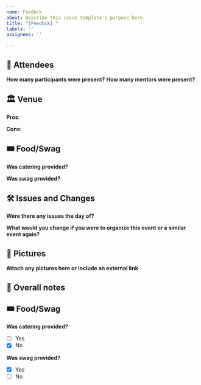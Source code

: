 ```yaml
---
name: Feedbck
about: Describe this issue template's purpose here.
title: "[Feedbck] "
labels: ''
assignees: ''

---
```


## 👥  Attendees 
**How many participants were present?**
**How many mentors were present?**

## 🏛  Venue 
**Pros**:

**Cons**:

## 🎟 Food/Swag 
**Was catering provided?**

**Was swag provided?**


## 🛠  Issues and Changes 

**Were there any issues the day of?**

**What would you change if you were to organize this event or a similar event again?**

## 📸  Pictures
**Attach any pictures here or include an external link**

## 📝  Overall notes

## 🎟 Food/Swag 
**Was catering provided?**
- [ ] Yes
- [x] No 

**Was swag provided?**
- [x] Yes
- [ ] No

